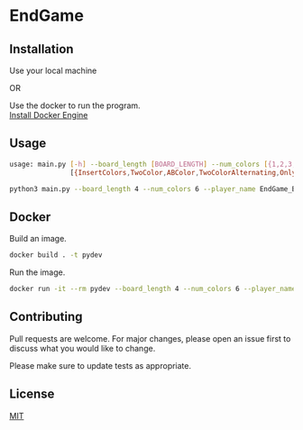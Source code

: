 ﻿# EndGame


## Installation

Use your local machine 

OR

Use the docker to run the program.\
[Install Docker Engine](https://docs.docker.com/engine/install/)

## Usage

```bash
usage: main.py [-h] --board_length [BOARD_LENGTH] --num_colors [{1,2,3,4,5,6,7,8,9,10,11,12,13,14,15,16,17,18,19,20,21,22,23,24,25,26}] --player_name [{EndGame_b1,EndGame_b2}] --scsa_name
               [{InsertColors,TwoColor,ABColor,TwoColorAlternating,OnlyOnce,FirstLast,UsuallyFewer,PreferFewer}] --num_rounds [NUM_ROUNDS]
```

```bash
python3 main.py --board_length 4 --num_colors 6 --player_name EndGame_B2 --scsa_name TwoColorAlternating --num_rounds 10
```

## Docker

Build an image.
```bash
docker build . -t pydev
```

Run the image.
```bash
docker run -it --rm pydev --board_length 4 --num_colors 6 --player_name EndGame_b2 --scsa_name TwoColorAlternating --num_rounds 1
```


## Contributing
Pull requests are welcome. For major changes, please open an issue first to discuss what you would like to change.

Please make sure to update tests as appropriate.

## License
[MIT](https://choosealicense.com/licenses/mit/)
